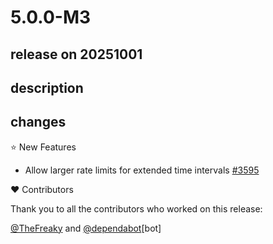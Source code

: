 # 5.0.0-M3

## release on 20251001
## description
## changes
⭐ New Features

* Allow larger rate limits for extended time intervals <a href="https://github.com/spring-cloud/spring-cloud-gateway/pull/3595" data-hovercard-type="pull_request" data-hovercard-url="/spring-cloud/spring-cloud-gateway/pull/3595/hovercard">#3595</a>

❤️ Contributors

Thank you to all the contributors who worked on this release:

<a class="user-mention notranslate" data-hovercard-type="user" data-hovercard-url="/users/TheFreaky/hovercard" data-octo-click="hovercard-link-click" data-octo-dimensions="link_type:self" href="https://github.com/TheFreaky">@TheFreaky</a> and <a class="user-mention notranslate" data-hovercard-type="organization" data-hovercard-url="/orgs/dependabot/hovercard" data-octo-click="hovercard-link-click" data-octo-dimensions="link_type:self" href="https://github.com/dependabot">@dependabot</a>[bot]

